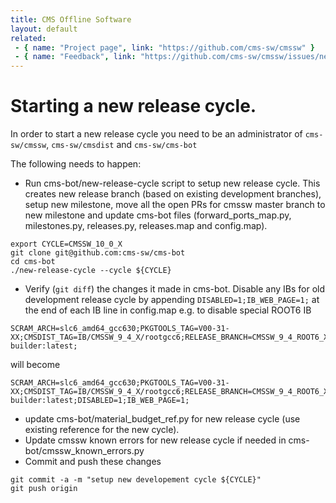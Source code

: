 ```yaml
---
title: CMS Offline Software
layout: default
related:
 - { name: "Project page", link: "https://github.com/cms-sw/cmssw" }
 - { name: "Feedback", link: "https://github.com/cms-sw/cmssw/issues/new" }
---
```

# Starting a new release cycle.

In order to start a new release cycle you need to be an administrator of  `cms-sw/cmssw`, `cms-sw/cmsdist` and `cms-sw/cms-bot`

The following needs to happen:

- Run cms-bot/new-release-cycle script to setup new release cycle. This creates new release branch (based on existing development branches), setup new milestone, move all the open PRs for cmssw master branch to new milestone and update cms-bot files (forward_ports_map.py, milestones.py, releases.py, releases.map and config.map).
```
export CYCLE=CMSSW_10_0_X
git clone git@github.com:cms-sw/cms-bot
cd cms-bot
./new-release-cycle --cycle ${CYCLE}
```
- Verify (`git diff`) the changes it made in cms-bot. Disable any IBs for old development release cycle by appending `DISABLED=1;IB_WEB_PAGE=1;` at the end of each IB line in config.map e.g. to disable special ROOT6 IB
```
SCRAM_ARCH=slc6_amd64_gcc630;PKGTOOLS_TAG=V00-31-XX;CMSDIST_TAG=IB/CMSSW_9_4_X/rootgcc6;RELEASE_BRANCH=CMSSW_9_4_ROOT6_X;RELEASE_QUEUE=CMSSW_9_4_ROOT6_X;BUILD_HOUR=23,00;DOCKER_IMG=cmssw/slc6-builder:latest;
```
will become
```
SCRAM_ARCH=slc6_amd64_gcc630;PKGTOOLS_TAG=V00-31-XX;CMSDIST_TAG=IB/CMSSW_9_4_X/rootgcc6;RELEASE_BRANCH=CMSSW_9_4_ROOT6_X;RELEASE_QUEUE=CMSSW_9_4_ROOT6_X;BUILD_HOUR=23,00;DOCKER_IMG=cmssw/slc6-builder:latest;DISABLED=1;IB_WEB_PAGE=1;
```
- update cms-bot/material_budget_ref.py for new release cycle (use existing reference for the new cycle).
- Update cmssw known errors for new release cycle if needed in cms-bot/cmssw_known_errors.py
- Commit and push these changes
```
git commit -a -m "setup new developement cycle ${CYCLE}"
git push origin
```

[CMSDIST]: https://github.com/cms-sw/cmsdist
[PKGTOOLS]: https://github.com/cms-sw/pkgtools
[CMSSW]: https://github.com/cms-sw/cmssw
